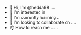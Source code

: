 - 👋 Hi, I’m @hedda98  ....
- 👀 I’m interested in 
- 🌱 I’m currently learning ..
- 💞️ I’m looking to collaborate on ....
- 📫 How to reach me ......

<!---
hedda98/hedda98 is a ✨ special ✨ repository because its `README.md` (this file) appears on your GitHub profile.
You can click the Preview link to take a look at your changes.
--->
